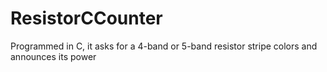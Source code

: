 # ResistorCCounter
Programmed in C, it asks for a 4-band or 5-band resistor stripe colors and announces its power
